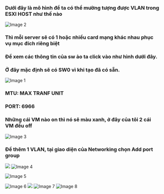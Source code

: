 ### Dưới đây là mô hình để ta có thể mường tượng được VLAN trong ESXI HOST như thế nào
![Image 2](https://img001.prntscr.com/file/img001/qqCiQoiJRr6X-7VYlqyLsQ.png)
### Thì mỗi server sẽ có 1 hoặc nhiều card mạng khác nhau phục vụ mục đích riêng biệt

### Để xem các thông tin của sw ảo ta click vào như hình dưới đây.
### Ở đây mặc định sẽ có  SW0 vì khi tạo đã có sẵn.
![Image 1](https://img001.prntscr.com/file/img001/9mK0cw_RS6y1L8CViJqtYQ.png)
### MTU: MAX TRANF UNIT
### PORT: 6966
### Những cái VM nào on thì nó sẽ màu xanh, ở đây của tôi 2 cái VM đều off
![Image 3](https://img001.prntscr.com/file/img001/7Q_Lx16eRUqUxt4PfpMANw.png)
### Để thêm 1 VLAN, tại giao diện của Networking chọn Add port group
![](https://img001.prntscr.com/file/img001/35hnUm63QeuO69kX11zCog.png)
![Image 4](https://img001.prntscr.com/file/img001/ABnpwNYtRcybItIEZFm2VQ.png)

![Image 5](https://img001.prntscr.com/file/img001/i6ABTWuhTFyqtSoEmvWA2Q.png)

![Image 6](https://img001.prntscr.com/file/img001/bZsOrz8aQn2LDuWASszfag.png)
![](https://img001.prntscr.com/file/img001/35hnUm63QeuO69kX11zCog.png)
![Image 7](https://img001.prntscr.com/file/img001/xJqjSGKJS5qtMPYy3C2YBQ.png)
![Image 8](https://img001.prntscr.com/file/img001/q-BGKpdMTI-PJEi4PVFEZg.png)
